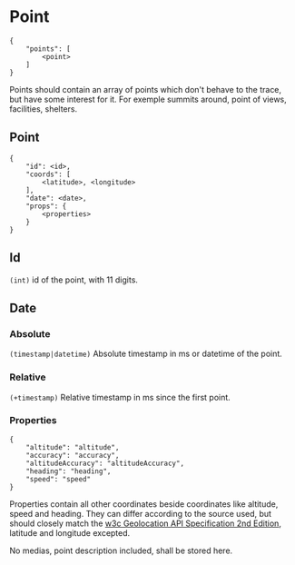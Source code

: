 # Point

    {
        "points": [
            <point>
        ]
    }

Points should contain an array of points which don't behave to the trace, but have some interest for it. For exemple summits around, point of views, facilities, shelters.

## Point

    {
        "id": <id>,
        "coords": [
            <latitude>, <longitude>
        ],
        "date": <date>,
        "props": {
            <properties>
        }
    }


## Id
`(int)` id of the point, with 11 digits.

## Date

### Absolute
`(timestamp|datetime)` Absolute timestamp in ms or datetime of the point.

### Relative
`(+timestamp)` Relative timestamp in ms since the first point.


### Properties

    {
        "altitude": "altitude",
        "accuracy": "accuracy",
        "altitudeAccuracy": "altitudeAccuracy",
        "heading": "heading",
        "speed": "speed"
    }

Properties contain all other coordinates beside coordinates like altitude, speed and heading.
They can differ according to the source used, but should closely match the [w3c Geolocation API Specification 2nd Edition](https://www.w3.org/TR/geolocation-API/#coordinates), latitude and longitude excepted.

No medias, point description included, shall be stored here.